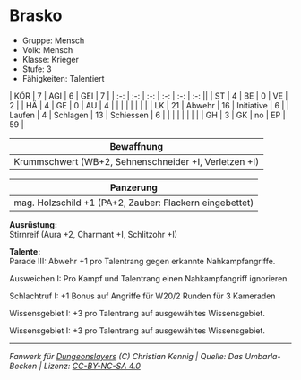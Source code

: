 # Brasko  
- Gruppe: Mensch  
- Volk: Mensch  
- Klasse: Krieger  
- Stufe: 3  
- Fähigkeiten: Talentiert  


| KÖR    | 7  | AGI      | 6  | GEI        | 7  |
| :-: | :-: | :-: | :-: | :-: | :-: ||
| ST     | 4  | BE       | 0  | VE         | 2  |
| HÄ     | 4  | GE       | 0  | AU         | 4  |
|        |    |          |    |            |    |
| LK     | 21 | Abwehr   | 16 | Initiative | 6  |
| Laufen | 4  | Schlagen | 13 | Schiessen  | 6  |
|        |    |          |    |            |    |
| GH     | 3  | GK       | no | EP         | 59 |


| Bewaffnung |
| --- |
| Krummschwert (WB+2, Sehnenschneider +I, Verletzen +I) |


| Panzerung |
| --- |
| mag. Holzschild +1 (PA+2, Zauber: Flackern eingebettet) |


**Ausrüstung:**  
Stirnreif (Aura +2, Charmant +I, Schlitzohr +I)

**Talente:**  
Parade III: Abwehr +1 pro Talentrang gegen erkannte Nahkampfangriffe.

Ausweichen I: Pro Kampf und Talentrang einen Nahkampfangriff ignorieren.

Schlachtruf I: +1 Bonus auf Angriffe für W20/2 Runden für 3 Kameraden

Wissensgebiet I: +3 pro Talentrang auf ausgewähltes Wissensgebiet.

Wissensgebiet I: +3 pro Talentrang auf ausgewähltes Wissensgebiet.





___
*Fanwerk für [Dungeonslayers](https://www.dungeonslayers.net/) (C) Christian Kennig | Quelle: Das Umbarla-Becken | Lizenz: [CC-BY-NC-SA 4.0](https://creativecommons.org/licenses/by-nc-sa/4.0/deed.de)*